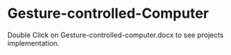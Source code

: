 # Gesture-controlled-Computer
Double Click on Gesture-controlled-computer.docx to see projects implementation.
